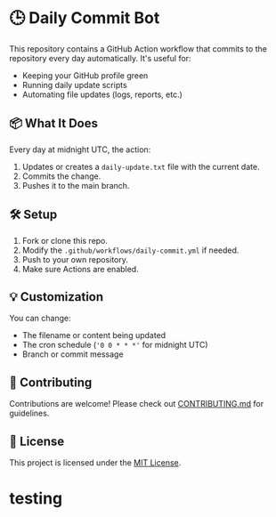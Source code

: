 # 🕒 Daily Commit Bot

This repository contains a GitHub Action workflow that commits to the repository every day automatically. It's useful for:

- Keeping your GitHub profile green
- Running daily update scripts
- Automating file updates (logs, reports, etc.)

## 📦 What It Does

Every day at midnight UTC, the action:
1. Updates or creates a `daily-update.txt` file with the current date.
2. Commits the change.
3. Pushes it to the main branch.

## 🛠 Setup

1. Fork or clone this repo.
2. Modify the `.github/workflows/daily-commit.yml` if needed.
3. Push to your own repository.
4. Make sure Actions are enabled.

## 💡 Customization

You can change:
- The filename or content being updated
- The cron schedule (`'0 0 * * *'` for midnight UTC)
- Branch or commit message

## 🤝 Contributing

Contributions are welcome! Please check out [CONTRIBUTING.md](./CONTRIBUTING.md) for guidelines.

## 📄 License

This project is licensed under the [MIT License](./LICENSE).
# testing
